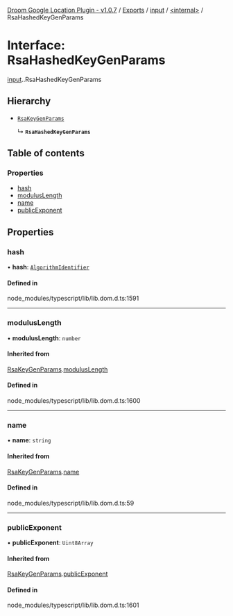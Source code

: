 [Droom Google Location Plugin - v1.0.7](../README.md) / [Exports](../modules.md) / [input](../modules/input.md) / [<internal\>](../modules/input._internal_.md) / RsaHashedKeyGenParams

# Interface: RsaHashedKeyGenParams

[input](../modules/input.md).[<internal>](../modules/input._internal_.md).RsaHashedKeyGenParams

## Hierarchy

- [`RsaKeyGenParams`](input._internal_.RsaKeyGenParams.md)

  ↳ **`RsaHashedKeyGenParams`**

## Table of contents

### Properties

- [hash](input._internal_.RsaHashedKeyGenParams.md#hash)
- [modulusLength](input._internal_.RsaHashedKeyGenParams.md#moduluslength)
- [name](input._internal_.RsaHashedKeyGenParams.md#name)
- [publicExponent](input._internal_.RsaHashedKeyGenParams.md#publicexponent)

## Properties

### hash

• **hash**: [`AlgorithmIdentifier`](../modules/input._internal_.md#algorithmidentifier)

#### Defined in

node_modules/typescript/lib/lib.dom.d.ts:1591

___

### modulusLength

• **modulusLength**: `number`

#### Inherited from

[RsaKeyGenParams](input._internal_.RsaKeyGenParams.md).[modulusLength](input._internal_.RsaKeyGenParams.md#moduluslength)

#### Defined in

node_modules/typescript/lib/lib.dom.d.ts:1600

___

### name

• **name**: `string`

#### Inherited from

[RsaKeyGenParams](input._internal_.RsaKeyGenParams.md).[name](input._internal_.RsaKeyGenParams.md#name)

#### Defined in

node_modules/typescript/lib/lib.dom.d.ts:59

___

### publicExponent

• **publicExponent**: `Uint8Array`

#### Inherited from

[RsaKeyGenParams](input._internal_.RsaKeyGenParams.md).[publicExponent](input._internal_.RsaKeyGenParams.md#publicexponent)

#### Defined in

node_modules/typescript/lib/lib.dom.d.ts:1601
